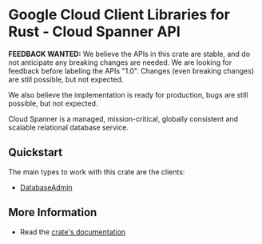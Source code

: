 # Google Cloud Client Libraries for Rust - Cloud Spanner API

<!-- Code generated by sidekick. DO NOT EDIT. -->

**FEEDBACK WANTED:** We believe the APIs in this crate are stable, and
do not anticipate any breaking changes are needed. We are looking for
feedback before labeling the APIs "1.0". Changes (even breaking changes)
are still possible, but not expected.

We also believe the implementation is ready for production, bugs are
still possible, but not expected.

Cloud Spanner is a managed, mission-critical, globally consistent and
scalable relational database service.

## Quickstart

The main types to work with this crate are the clients:

- [DatabaseAdmin]

## More Information

- Read the [crate's documentation](https://docs.rs/google-cloud-spanner-admin-database-v1/latest/google-cloud-spanner-admin-database-v1)

[DatabaseAdmin]: https://docs.rs/google-cloud-spanner-admin-database-v1/latest/google_cloud_spanner_admin_database_v1/client/struct.DatabaseAdmin.html
